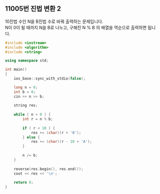 11005번 진법 변환 2
----------------

10진법 수인 N을 B진법 수로 바꿔 출력하는 문제입니다.  
N이 0이 될 때까지 N을 B로 나누고, 구해진 N % B 의 배열을 역순으로 출력하면 됩니다.  

~~~ cpp
#include <iostream>
#include <algorithm>
#include <string>

using namespace std;

int main()
{
    ios_base::sync_with_stdio(false);

    long n = 0;
    int b = 0;
    cin >> n >> b;
    
    string res;
    
    while ( n > 0 ) {
        int r = n % b;
        
        if ( r < 10 ) {
            res += (char)(r + '0');
        } else {
            res += (char)(r - 10 + 'A');
        }
        
        n /= b;
    }
    
    reverse(res.begin(), res.end());
    cout << res << '\n';
    
    return 0;
}
~~~